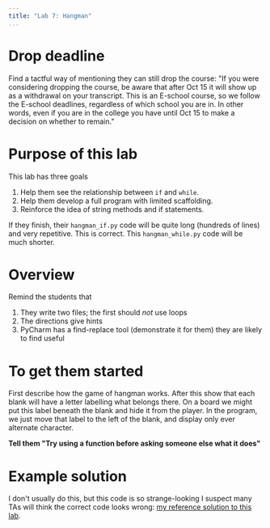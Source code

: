 ```yaml
---
title: "Lab 7: Hangman"
...
```


# Drop deadline

Find a tactful way of mentioning they can still drop the course:
"If you were considering dropping the course, be aware that after Oct 15 it will show up as a withdrawal on your transcript. This is an E-school course, so we follow the E-school deadlines, regardless of which school you are in. In other words, even if you are in the college you have until Oct 15 to make a decision on whether to remain."


# Purpose of this lab

This lab has three goals

1.	Help them see the relationship between `if` and `while`.
2.	Help them develop a full program with limited scaffolding.
3.	Reinforce the idea of string methods and if statements.

If they finish, their `hangman_if.py` code will be quite long (hundreds of lines) and very repetitive.  This is correct.
This `hangman_while.py` code will be much shorter.

# Overview

Remind the students that

1.	They write two files; the first should *not* use loops
2.	The directions give hints
3.	PyCharm has a find-replace tool (demonstrate it for them) they are likely to find useful

# To get them started

First describe how the game of hangman works. After this show that each blank will have a letter labelling what belongs there. On a board we might put this label beneath the blank and hide it from the player. In the program, we just move that label to the left of the blank, and display only ever alternate character.

**Tell them "Try using a function before asking someone else what it does"**


# Example solution

I don't usually do this, but this code is so strange-looking I suspect many TAs will think the correct code looks wrong:
[my reference solution to this lab](https://kytos.cs.virginia.edu/cs1110/download.php?file=support/hangman_if.py).

